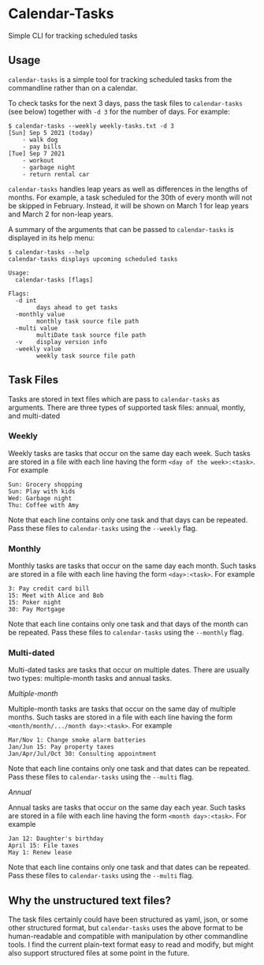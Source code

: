 # Calendar-Tasks
Simple CLI for tracking scheduled tasks

## Usage

`calendar-tasks` is a simple tool for tracking scheduled tasks from the commandline rather than on a calendar.

To check tasks for the next 3 days, pass the task files to `calendar-tasks` (see below) together with `-d 3` for the number of days. For example:
```
$ calendar-tasks --weekly weekly-tasks.txt -d 3
[Sun] Sep 5 2021 (today)
    - walk dog
    - pay bills
[Tue] Sep 7 2021
    - workout
    - garbage night
    - return rental car
```

`calendar-tasks` handles leap years as well as differences in the lengths of months. For example, a task scheduled for the 30th of every month will not be skipped in February.
Instead, it will be shown on March 1 for leap years and March 2 for non-leap years.

A summary of the arguments that can be passed to `calendar-tasks` is displayed in its help menu:
```
$ calendar-tasks --help
calendar-tasks displays upcoming scheduled tasks

Usage:
  calendar-tasks [flags]

Flags:
  -d int
    	days ahead to get tasks
  -monthly value
    	monthly task source file path
  -multi value
    	multiDate task source file path
  -v	display version info
  -weekly value
    	weekly task source file path
```


## Task Files

Tasks are stored in text files which are pass to `calendar-tasks` as arguments.
There are three types of supported task files: annual, montly, and multi-dated

### Weekly
Weekly tasks are tasks that occur on the same day each week. Such tasks are stored in a file with each line having the form `<day of the week>:<task>`. For example
```
Sun: Grocery shopping
Sun: Play with kids
Wed: Garbage night
Thu: Coffee with Amy
```
Note that each line contains only one task and that days can be repeated. Pass these files to `calendar-tasks` using the `--weekly` flag.

### Monthly
Monthly tasks are tasks that occur on the same day each month. Such tasks are stored in a file with each line having the form `<day>:<task>`. For example
```
3: Pay credit card bill
15: Meet with Alice and Bob
15: Poker night
30: Pay Mortgage
```
Note that each line contains only one task and that days of the month can be repeated.
Pass these files to `calendar-tasks` using the `--monthly` flag.

### Multi-dated
Multi-dated tasks are tasks that occur on multiple dates. There are usually two types: multiple-month tasks and annual tasks.

*Multiple-month*

Multiple-month tasks are tasks that occur on the same day of multiple months. Such tasks are stored in a file with each line having the form `<month/month/.../month day>:<task>`. For example
```
Mar/Nov 1: Change smoke alarm batteries
Jan/Jun 15: Pay property taxes
Jan/Apr/Jul/Oct 30: Consulting appointment
```
Note that each line contains only one task and that dates can be repeated.
Pass these files to `calendar-tasks` using the `--multi` flag.

*Annual*

Annual tasks are tasks that occur on the same day each year. Such tasks are stored in a file with each line having the form `<month day>:<task>`. For example
```
Jan 12: Daughter's birthday
April 15: File taxes
May 1: Renew lease
```
Note that each line contains only one task and that dates can be repeated.
Pass these files to `calendar-tasks` using the `--multi` flag.

## Why the unstructured text files?
The task files certainly could have been structured as yaml, json, or some other structured format, but `calendar-tasks` uses the above format to be human-readable and compatible with manipulation by other commandline tools. I find the current plain-text format easy to read and modify, but might also support structured files at some point in the future.
